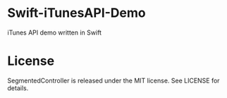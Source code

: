 # Swift-iTunesAPI-Demo
iTunes API demo written in Swift

# License
SegmentedController is released under the MIT license. See LICENSE for details.
